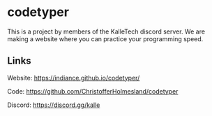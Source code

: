 # codetyper
This is a project by members of the KalleTech discord server. We are making a website where you can practice your programming speed.

## Links
Website: https://indiance.github.io/codetyper/

Code: https://github.com/ChristofferHolmesland/codetyper

Discord: https://discord.gg/kalle
